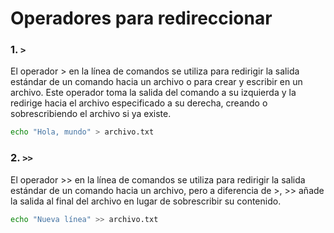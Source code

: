 # Operadores para redireccionar

### 1. `>`

El operador > en la línea de comandos se utiliza para redirigir la salida estándar de un comando hacia un archivo o para crear y escribir en un archivo. Este operador toma la salida del comando a su izquierda y la redirige hacia el archivo especificado a su derecha, creando o sobrescribiendo el archivo si ya existe.

```bash
echo "Hola, mundo" > archivo.txt
```

### 2. `>>`

El operador >> en la línea de comandos se utiliza para redirigir la salida estándar de un comando hacia un archivo, pero a diferencia de >, >> añade la salida al final del archivo en lugar de sobrescribir su contenido.

```bash
echo "Nueva línea" >> archivo.txt
```
